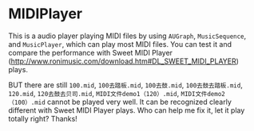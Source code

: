 # MIDIPlayer

This is a audio player playing MIDI files by using `AUGraph`, `MusicSequence`, and `MusicPlayer`, which can play most MIDI files. You can test it and compare the performance with Sweet MIDI Player  (http://www.ronimusic.com/download.htm#DL_SWEET_MIDI_PLAYER) plays.

BUT there are still 
`100.mid`, 
`100去踏板.mid`, 
`100去鼓.mid`, 
`100去鼓去踏板.mid`, 
`120.mid`, 
`120去鼓去贝司.mid`, 
`MIDI文件demo1（120）.mid`, 
`MIDI文件demo2（100）.mid` 
cannot be played very well. It can be recognized clearly different with Sweet MIDI Player plays. Who can help me fix it, let it play totally right? Thanks!
